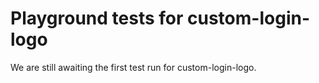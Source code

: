 # Playground tests for custom-login-logo
We are still awaiting the first test run for custom-login-logo.
